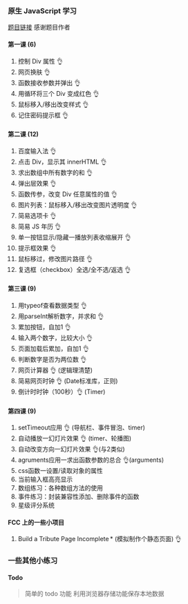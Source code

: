 ### 原生 JavaScript 学习

[题目链接](http://www.fgm.cc/learn/) 感谢题目作者

#### 第一课 (6)

1. 控制 Div 属性 👌
2. 网页换肤 👌
3. 函数接收参数并弹出 👌
4. 用循环将三个 Div 变成红色 👌
5. 鼠标移入/移出改变样式 👌
6. 记住密码提示框 👌

#### 第二课 (12)

1. 百度输入法 👌
2. 点击 Div，显示其 innerHTML 👌
3. 求出数组中所有数字的和 👌
4. 弹出层效果 👌
5. 函数传参，改变 Div 任意属性的值 👌
6. 图片列表：鼠标移入/移出改变图片透明度 👌
7. 简易选项卡 👌
8. 简易 JS 年历 👌
9. 单一按钮显示/隐藏一播放列表收缩展开 👌
10. 提示框效果 👌
11. 鼠标移过，修改图片路径 👌
12. 复选框（checkbox）全选/全不选/返选 👌

#### 第三课 (9)

1. 用typeof查看数据类型 👌
2. 用parseInt解析数字，并求和 👌
3. 累加按钮，自加1 👌
4. 输入两个数字，比较大小 👌
5. 页面加载后累加，自加1 👌
6. 判断数字是否为两位数 👌
7. 网页计算器 👌 (逻辑理清楚)
8. 简易网页时钟 👌 (Date标准库，正则)
9. 倒计时时钟（100秒）👌 (Timer)

#### 第四课 (9)

1. setTimeout应用 👌 (导航栏、事件冒泡、timer)
2. 自动播放一幻灯片效果 👌 (timer、轮播图)
3. 自动改变方向一幻灯片效果 👌(与2类似)
4. agruments应用一求出函数参数的总合 👌(arguments)
5. css函数一设置/读取对象的属性
6. 当前输入框高亮显示
7. 数组练习：各种数组方法的使用
8. 事件练习：封装兼容性添加、删除事件的函数
9. 星级评分系统

#### FCC 上的一些小项目

1. Build a Tribute Page Incomplete \* (模拟制作个静态页面) 👌

### 一些其他小练习

#### Todo

> 简单的 todo 功能
> 利用浏览器存储功能保存本地数据
